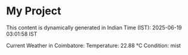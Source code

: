 # My Project

This content is dynamically generated in Indian Time (IST): 2025-06-19 03:01:58 IST


Current Weather in Coimbatore:
Temperature: 22.88 °C
Condition: mist

